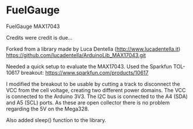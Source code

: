 # FuelGauge
FuelGauge MAX17043

Credits were credit is due...

Forked from a library made by Luca Dentella (http://www.lucadentella.it)
https://github.com/lucadentella/ArduinoLib_MAX17043.git

Needed a quick setup to evaluate the MAX17043. Used the Sparkfun TOL-10617 breakout:
https://www.sparkfun.com/products/10617 

I modified the breakout to be usable by cutting a track to disconnect the VCC from the cell voltage, 
creating two different power domains. The VCC is connected to the Arduino 3V3.
The I2C bus is connected to the A4 (SDA) and A5 (SCL) ports. As these are open collector there is
no problem regarding the 5V on the Mega328.

Also added sleep() function to the library.

